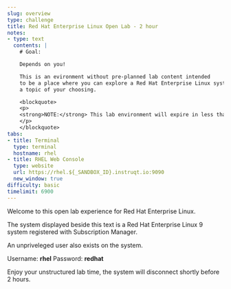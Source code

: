 ```yaml
---
slug: overview
type: challenge
title: Red Hat Enterprise Linux Open Lab - 2 hour
notes:
- type: text
  contents: |
    # Goal:

    Depends on you!

    This is an evironment without pre-planned lab content intended
    to be a place where you can explore a Red Hat Enterprise Linux system on
    a topic of your choosing.

    <blockquote>
    <p>
    <strong>NOTE:</strong> This lab environment will expire in less than two hours.
    </p>
    </blockquote>
tabs:
- title: Terminal
  type: terminal
  hostname: rhel
- title: RHEL Web Console
  type: website
  url: https://rhel.${_SANDBOX_ID}.instruqt.io:9090
  new_window: true
difficulty: basic
timelimit: 6900
---
```

Welcome to this open lab experience for Red Hat Enterprise Linux.

The system displayed beside this text is a Red Hat Enterprise Linux 9
system registered with Subscription Manager.

An unpriveleged user also exists on the system.

Username: __rhel__
Password: __redhat__

Enjoy your unstructured lab time, the system will disconnect shortly before
2 hours.
